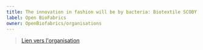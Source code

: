 ```yaml
---
title: The innovation in fashion will be by bacteria: Biotextile SCOBY and the community
label: Open BioFabrics
owner: OpenBiofabrics/organisations
---
```

> [Lien vers l'organisation](https://github.com/OpenBioFabrics/organisations)
